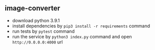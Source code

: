 ## image-converter
- download python 3.9.1
- install dependencies by `pip3 install -r requirements` command
- run tests by `pytest` command
- run the service by `python3 index.py` command and open `http://0.0.0.0:4000` url
